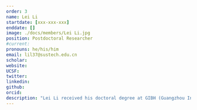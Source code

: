 ```yaml
---
order: 3
name: Lei Li
startdate: [xxx-xxx-xxx]
enddate: []
image: ./docs/members/Lei Li.jpg
position: Postdoctoral Researcher
#current:
pronouns: he/his/him
email: lil37@sustech.edu.cn
scholar: 
website:
UCSF:
twitter: 
linkedin:
github:
orcid: 
description: "Lei Li received his doctoral degree at GIBH (Guangzhou Institutes of Biomedicine and Health, Chinese Academy of Sciences) in 2023. His research focuses on the molecular mechanisms of metabolic diseases such as obesity and cardiovascular disease. He joined Wang Lab as a postdoctoral researcher in Seven 2023. Now, he is engaged in exploring the effects of ambient temperature on cardiac function after myocardial infarction and its regulatory mechanisms."
---
```

